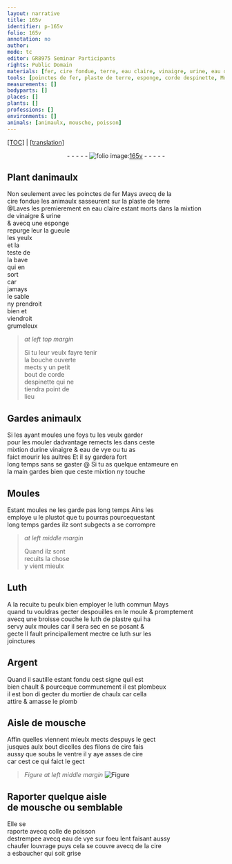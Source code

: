 ```yaml
---
layout: narrative
title: 165v
identifier: p-165v
folio: 165v
annotation: no
author:
mode: tc
editor: GR8975 Seminar Participants
rights: Public Domain
materials: [fer, cire fondue, terre, eau claire, vinaigre, urine, eau de vye, Luth, luth commun, luth, plastre qui ha servy aulx moules, Argent, plombeux, mortier de chaulx, plomb, cire, colle de poisson, cire a esbaucher]
tools: [poinctes de fer, plaste de terre, esponge, corde despinette, Moules, moule, broisse]
measurements: []
bodyparts: []
places: []
plants: []
professions: []
environments: []
animals: [animaulx, mousche, poisson]
---
```


<p><a href="{{ site.baseurl }}/diplomatic/">[TOC]</a> | <a href="{{ site.baseurl }}/texts/p-165v_tl/" target="_blank">[translation]</a></p><div class="folio" align="center">- - - - - <a href="http://gallica.bnf.fr/ark:/12148/btv1b10500001g/f336.image" target="_blank"><img src="https://cu-mkp.github.io/2017-workshop-edition/assets/photo-icon.png" alt="folio image: " style="display:inline-block; margin-bottom:-3px;"/>165v</a> - - - - - </div>  
  

## Plant danimaulx

 
Non seulem<span class="exp">ent</span> avec les <span class="tl">poinctes de <span class="m">fer</span></span> Mays avecq de la<br/> <span class="m">cire fondue</span> les animaulx sasseurent sur la <span class="tl">plaste de <span class="m">terre</span></span><br/> @<span class="add">Laves les premierem<span class="exp">ent</span> en <span class="m">eau claire</span> estant morts dans la mixtion<br/> de <span class="m">vinaigre</span> & <span class="m">urine</span><br/> & avecq une <span class="tl">esponge</span><br/> repurge leur la gueule<br/> les yeulx<br/> et la<br/> teste de<br/> la bave<br/> qui en<br/> sort<br/> car<br/> jamays<br/> le sable<br/> ny prendroit<br/> bien et<br/> viendroit<br/> grumeleux</span>
 
> *at left top margin*
> 
> 
>   Si tu leur veulx fayre tenir<br/> la bouche ouverte<br/> mects y un petit<br/> bout de <span class="tl">corde<br/> <span class="mu">despinette</span></span> qui ne<br/> tiendra point de<br/> lieu
 
 
  

## Gardes <span class="al">animaulx</span>

 
Si les ayant moules une foys tu les veulx garder<br/> pour les mouler dadvantage remects les dans ceste<br/> mixtion d<span class="m">urine</span> <span class="m">vinaigre</span> & <span class="m">eau de vye</span> ou tu as<br/> faict mourir les aultres Et il sy gardera fort<br/> long temps sans se gaster @ Si tu as quelque entameure en<br/> la main gardes bien que ceste mixtion ny touche
 
 
  

## <span class="tl">Moules</span>

 
Estant moules ne les garde pas long temps Ains les<br/> employe <span class="del">u</span> le plustot que tu pourras pourcequesta<span class="exp">n</span>t<br/> long temps gardes ilz sont subgects a se corrompre
 
> *at left middle margin*
> 
> 
>   Quand ilz sont<br/> recuits la chose<br/> y vient mieulx
 
 
  

## <span class="m">Luth</span>

 
A la recuite tu peulx bien employer le <span class="m">luth commun</span> Mays<br/> quand tu vouldras gecter despouilles en le <span class="tl">moule</span> & pro<span class="exp">m</span>ptem<span class="x"><span class="exp">ent</span></span><br/> avecq une <span class="tl">broisse</span> couche le <span class="m">luth</span> de <span class="m">plastre qui ha<br/> servy aulx moules</span> car il sera sec en se posant &<br/> gecte Il fault principallem<span class="x"><span class="exp">ent</span></span> mectre ce <span class="m">luth</span> sur les<br/> joinctures
 
 
  

## <span class="m">Argent</span>

 
Quand il sautille estant fondu cest signe quil est<br/> bien chault & pourceque co<span class="exp">mmun</span>ement il est <span class="m">plombeux</span><br/> il est bon di gecter du <span class="m">mortier de chaulx</span> car cella<br/> attire & amasse le <span class="m">plomb</span>
 
 
  

## Aisle de <span class="al">mousche</span>

 
Affin quelles viennent mieulx mects despuys le gect<br/> jusques aulx bout dicelles des filons de <span class="m">cire</span> fais<br/> aussy que soubs le ventre il y aye asses de <span class="m">cire</span><br/> car cest ce qui faict le gect
 
> *Figure*
> *at left middle margin*
> <a href="https://drive.google.com/open?id=0B9-oNrvWdlO5UmhqY1RkWFRhYzg" target="_blank"><img src="https://cu-mkp.github.io/GR8975-edition/assets/photo-icon.png" alt="Figure" style="display:inline-block; margin-bottom:-3px;"/></a>
 
 
  

## Raporter quelque aisle<br/> de <span class="al">mousche</span> ou semblable

 
Elle se<br/> raporte avecq <span class="m">colle de <span class="al">poisson</span></span><br/> destrempee avecq <span class="m">eau de vye</span> sur foeu lent faisa<span class="exp">n</span>t aussy<br/> chaufer louvrage puys cela se couvre avecq de la <span class="m">cire<br/> a esbaucher</span> qui soit grise
 
